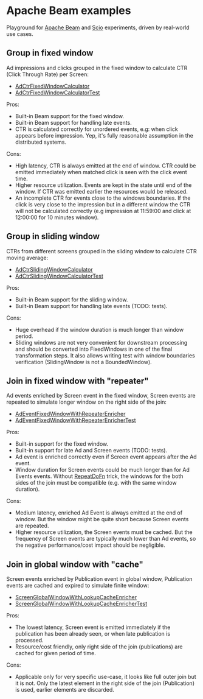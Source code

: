 # Apache Beam examples

Playground for [Apache Beam](https://beam.apache.org) and 
[Scio](https://github.com/spotify/scio) experiments,
driven by real-world use cases.

## Group in fixed window

Ad impressions and clicks grouped in the fixed window to calculate CTR (Click Through Rate) per Screen:

* [AdCtrFixedWindowCalculator](src/main/scala/org/mkuthan/beam/examples/AdCtrFixedWindowCalculator.scala)
* [AdCtrFixedWindowCalculatorTest](src/test/scala/org/mkuthan/example/beam/AdCtrFixedWindowCalculatorTest.scala)

Pros:

* Built-in Beam support for the fixed window.
* Built-in Beam support for handling late events.
* CTR is calculated correctly for unordered events, e.g: when click appears before impression.
Yep, it's fully reasonable assumption in the distributed systems.

Cons:

* High latency, CTR is always emitted at the end of window. 
CTR could be emitted immediately when matched click is seen with the click event time.
* Higher resource utilization. Events are kept in the state until end of the window.
If CTR was emitted earlier the resources would be released.
* An incomplete CTR for events close to the windows boundaries.
If the click is very close to the impression but in a different window the CTR will not be calculated correctly
(e.g impression at 11:59:00 and click at 12:00:00 for 10 minutes window).

## Group in sliding window

CTRs from different screens grouped in the sliding window to calculate CTR moving average:

* [AdCtrSlidingWindowCalculator](src/main/scala/org/mkuthan/beam/examples/AdCtrSlidingWindowCalculator.scala)
* [AdCtrSlidingWindowCalculatorTest](src/test/scala/org/mkuthan/beam/examples/AdCtrSlidingWindowCalculatorTest.scala)

Pros:
* Built-in Beam support for the sliding window.
* Built-in Beam support for handling late events (TODO: tests).

Cons:
* Huge overhead if the window duration is much longer than window period.
* Sliding windows are not very convenient for downstream processing and should be converted into FixedWindows in one of the final transformation steps.
It also allows writing test with window boundaries verification (SlidingWindow is not a BoundedWindow).  

## Join in fixed window with "repeater"

Ad events enriched by Screen event in the fixed window, Screen events are repeated to simulate longer window on the right side of the join:

* [AdEventFixedWindowWithRepeaterEnricher](src/main/scala/org/mkuthan/beam/examples/AdEventFixedWindowWithRepeaterEnricher.scala)
* [AdEventFixedWindowWithRepeaterEnricherTest](src/test/scala/org/mkuthan/beam/examples/AdEventFixedWindowWithRepeaterEnricherTest.scala)

Pros:

* Built-in support for the fixed window.
* Built-in support for late Ad and Screen events (TODO: tests).
* Ad event is enriched correctly even if Screen event appears after the Ad event.
* Window duration for Screen events could be much longer than for Ad Events events.
Without [RepeatDoFn](src/main/scala/org/mkuthan/beam/examples/RepeatDoFn.scala) trick, 
the windows for the both sides of the join must be compatible (e.g. with the same window duration).

Cons:

* Medium latency, enriched Ad Event is always emitted at the end of window.
But the window might be quite short because Screen events are repeated.
* Higher resource utilization, the Screen events must be cached. 
But the frequency of Screen events are typically much lower than Ad events, so 
the negative performance/cost impact should be negligible.

## Join in global window with "cache"

Screen events enriched by Publication event in global window, Publication events are cached and expired to simulate finite window:

* [ScreenGlobalWindowWithLookupCacheEnricher](src/main/scala/org/mkuthan/beam/examples/ScreenGlobalWindowWithLookupCacheEnricher.scala)
* [ScreenGlobalWindowWithLookupCacheEnricherTest](src/test/scala/org/mkuthan/beam/examples/ScreenGlobalWindowWithLookupCacheEnricherTest.scala)

Pros:

* The lowest latency, Screen event is emitted immediately if the publication has been already seen, 
or when late publication is processed.
* Resource/cost friendly, only right side of the join (publications) are cached for given period of time.

Cons:

* Applicable only for very specific use-case, it looks like full outer join but it is not. 
Only the latest element in the right side of the join (Publication) is used, earlier elements are discarded.
